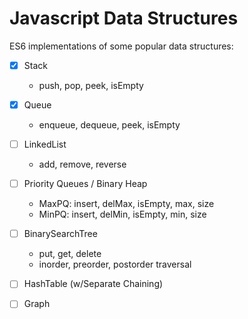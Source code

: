 # Javascript Data Structures

ES6 implementations of some popular data structures:
  - [x] Stack
    - push, pop, peek, isEmpty
  - [x] Queue
    - enqueue, dequeue, peek, isEmpty
  - [ ] LinkedList
    - add, remove, reverse
  - [ ] Priority Queues / Binary Heap
    - MaxPQ: insert, delMax, isEmpty, max, size
    - MinPQ: insert, delMin, isEmpty, min, size
  - [ ] BinarySearchTree
    - put, get, delete
    - inorder, preorder, postorder traversal
  - [ ] HashTable (w/Separate Chaining)

  - [ ] Graph
